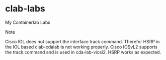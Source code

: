 # clab-labs
My Containerlab Labs

>[!NOTE]
> Cisco IOL does not support the interface track command. Therefor HSRP in the IOL based clab-cdalab is not working properly.
> Cisco IOSvL2 supports the track command and is used in cda-lab-viosl2. HSRP works as expected.